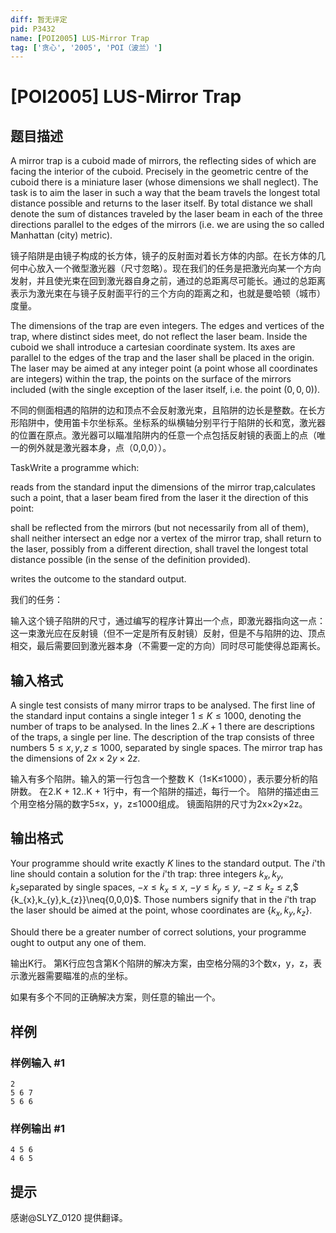 ```yaml
---
diff: 暂无评定
pid: P3432
name: [POI2005] LUS-Mirror Trap
tag: ['贪心', '2005', 'POI（波兰）']
---
```

# [POI2005] LUS-Mirror Trap
## 题目描述

A mirror trap is a cuboid made of mirrors, the reflecting sides of which are facing the interior of the cuboid. Precisely in the geometric centre of the cuboid there is a miniature laser (whose dimensions we shall neglect). The task is to aim the laser in such a way that the beam travels the longest total distance possible and returns to the laser itself. By total distance we shall denote the sum of distances traveled by the laser beam in each of the three directions parallel to the edges of the mirrors (i.e. we are using the so called Manhattan (city) metric).

镜子陷阱是由镜子构成的长方体，镜子的反射面对着长方体的内部。在长方体的几何中心放入一个微型激光器（尺寸忽略）。现在我们的任务是把激光向某一个方向发射，并且使光束在回到激光器自身之前，通过的总距离尽可能长。通过的总距离表示为激光束在与镜子反射面平行的三个方向的距离之和，也就是曼哈顿（城市）度量。

The dimensions of the trap are even integers. The edges and vertices of the trap, where distinct sides meet, do not reflect the laser beam. Inside the cuboid we shall introduce a cartesian coordinate system. Its axes are parallel to the edges of the trap and the laser shall be placed in the origin. The laser may be aimed at any integer point (a point whose all coordinates are integers) within the trap, the points on the surface of the mirrors included (with the single exception of the laser itself, i.e. the point $(0,0,0)$).

不同的侧面相遇的陷阱的边和顶点不会反射激光束，且陷阱的边长是整数。在长方形陷阱中，使用笛卡尔坐标系。坐标系的纵横轴分别平行于陷阱的长和宽，激光器的位置在原点。激光器可以瞄准陷阱内的任意一个点包括反射镜的表面上的点（唯一的例外就是激光器本身，点（0,0,0））。

TaskWrite a programme which:

reads from the standard input the dimensions of the mirror trap,calculates such a point, that a laser beam fired from the laser it the direction of this point:

shall be reflected from the mirrors (but not necessarily from all of them),  shall neither intersect an edge nor a vertex of the mirror trap,  shall return to the laser, possibly from a different direction,  shall travel the longest total distance possible (in the sense of the definition provided).

writes the outcome to the standard output.

我们的任务：

输入这个镜子陷阱的尺寸，通过编写的程序计算出一个点，即激光器指向这一点：这一束激光应在反射镜（但不一定是所有反射镜）反射，但是不与陷阱的边、顶点相交，最后需要回到激光器本身（不需要一定的方向）同时尽可能使得总距离长。

## 输入格式

A single test consists of many mirror traps to be analysed. The first line of the standard input contains a single integer $1\le K\le 1000$, denoting the number of traps to be analysed. In the lines $2..K+1$ there are descriptions of the traps, a single per line. The description of the trap consists of three numbers $5\le x,y,z\le 1000$, separated by single spaces. The mirror trap has the dimensions of $2x\times 2y\times 2z$.

输入有多个陷阱。输入的第一行包含一个整数 K（1≤K≤1000），表示要分析的陷阱数。 在2.K + 12..K + 1行中，有一个陷阱的描述，每行一个。 陷阱的描述由三个用空格分隔的数字5≤x，y，z≤1000组成。 镜面陷阱的尺寸为2x×2y×2z。

## 输出格式

Your programme should write exactly $K$ lines to the standard output. The $i$'th line should contain a solution for the $i$'th trap: three integers $k_x,k_y,k_z$separated by single spaces, $-x\le k_{x}\le x$, $-y\le k_{y}\le y$, $-z\le k_{z}\le z$,$ \{k_{x},k_{y},k_{z}\}\neq\{0,0,0\}$. Those numbers signify that in the $i$'th trap the laser should be aimed at the point, whose coordinates are $\{k_{x},k_{y},k_{z}\}$.

Should there be a greater number of correct solutions, your programme ought to output any one of them.

输出K行。 第K行应包含第K个陷阱的解决方案，由空格分隔的3个数x，y，z，表示激光器需要瞄准的点的坐标。

如果有多个不同的正确解决方案，则任意的输出一个。

## 样例

### 样例输入 #1
```
2
5 6 7
5 6 6
```
### 样例输出 #1
```
4 5 6
4 6 5
```
## 提示

感谢@SLYZ\_0120 提供翻译。

